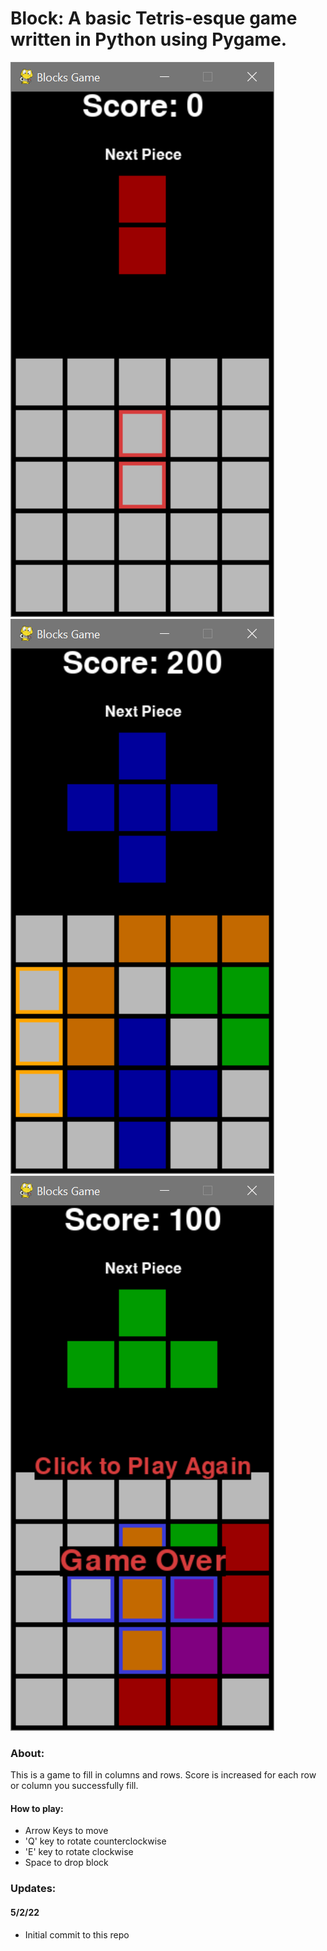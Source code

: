 # Block: A basic Tetris-esque game written in Python using Pygame.

![Missing Start](../screenshots/blocks1.PNG "Start Screen")
![Missing Gameplay](../screenshots/blocks2.PNG "Gameplay Screen")
![Missing Score](../screenshots/blocks3.PNG "Score Screen")


### About: 
This is a game to fill in columns and rows. Score is increased for each row or column you successfully fill.

#### How to play:
- Arrow Keys to move
- 'Q' key to rotate counterclockwise
- 'E' key to rotate clockwise
- Space to drop block

### Updates:
#### 5/2/22
- Initial commit to this repo

